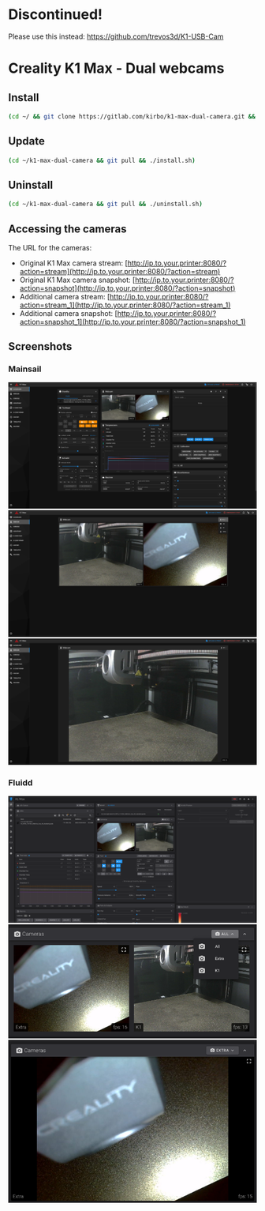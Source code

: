 # Discontinued!
Please use this instead: https://github.com/trevos3d/K1-USB-Cam

# Creality K1 Max - Dual webcams

## Install

```sh
(cd ~/ && git clone https://gitlab.com/kirbo/k1-max-dual-camera.git && cd k1-max-dual-camera && ./install.sh)
```

## Update

```sh
(cd ~/k1-max-dual-camera && git pull && ./install.sh)
```

## Uninstall

```sh
(cd ~/k1-max-dual-camera && git pull && ./uninstall.sh)
```

## Accessing the cameras

The URL for the cameras:
- Original K1 Max camera stream: [http://ip.to.your.printer:8080/?action=stream](http://ip.to.your.printer:8080/?action=stream)
- Original K1 Max camera snapshot: [http://ip.to.your.printer:8080/?action=snapshot](http://ip.to.your.printer:8080/?action=snapshot)
- Additional camera stream: [http://ip.to.your.printer:8080/?action=stream_1](http://ip.to.your.printer:8080/?action=stream_1)
- Additional camera snapshot: [http://ip.to.your.printer:8080/?action=snapshot_1](http://ip.to.your.printer:8080/?action=snapshot_1)

## Screenshots

### Mainsail
![Mainsail 1](./screenshot/Mainsail_1.png)
![Mainsail 2](./screenshot/Mainsail_2.png)
![Mainsail 3](./screenshot/Mainsail_3.png)

### Fluidd
![Fluidd 1](./screenshot/Fluidd_1.png)
![Fluidd 2](./screenshot/Fluidd_2.png)
![Fluidd 3](./screenshot/Fluidd_3.png)
